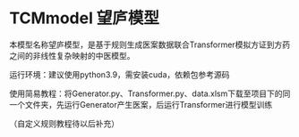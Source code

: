 # TCMmodel 望庐模型
本模型名称望庐模型，是基于规则生成医案数据联合Transformer模拟方证到方药之间的非线性复杂映射的中医模型。

运行环境：建议使用python3.9，需安装cuda，依赖包参考源码

使用简易教程：将Generator.py、Transformer.py、data.xlsm下载至项目下的同一个文件夹，先运行Generator产生医案，后运行Transformer进行模型训练


（自定义规则教程待以后补充）
